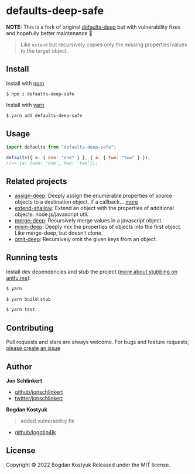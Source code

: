 # defaults-deep-safe

**NOTE:** This is a fork of original [defaults-deep](https://github.com/jonschlinkert/defaults-deep) but with vulnerability fixes and hopefully better maintenance 👀

> Like `extend` but recursively copies only the missing properties/values to the target object.

## Install

Install with [npm](https://www.npmjs.com/)

```shell
$ npm i defaults-deep-safe
```

Install with [yarn](https://classic.yarnpkg.com/lang/en/)

```sh
$ yarn add defaults-deep-safe
```

## Usage

```js
import defaults from "defaults-deep-safe";

defaults({ a: { one: "one" } }, { a: { two: "two" } });
//=> {a: {one: 'one', two: 'two'}};
```

## Related projects

- [assign-deep](https://github.com/jonschlinkert/assign-deep): Deeply assign the enumerable properties of source objects to a destination object. If a callback… [more](https://github.com/jonschlinkert/assign-deep)
- [extend-shallow](https://github.com/jonschlinkert/extend-shallow): Extend an object with the properties of additional objects. node.js/javascript util.
- [merge-deep](https://github.com/jonschlinkert/merge-deep): Recursively merge values in a javascript object.
- [mixin-deep](https://github.com/jonschlinkert/mixin-deep): Deeply mix the properties of objects into the first object. Like merge-deep, but doesn't clone.
- [omit-deep](https://github.com/jonschlinkert/omit-deep): Recursively omit the given keys from an object.

## Running tests

Install dev dependencies and stub the project ([more about stubbing on antfu.me](https://antfu.me/posts/publish-esm-and-cjs#stubbing)):

```sh
$ yarn

$ yarn build:stub

$ yarn test
```

## Contributing

Pull requests and stars are always welcome. For bugs and feature requests, [please create an issue](https://github.com/logotip4ik/defaults-deep-safe/issues)

## Author

**Jon Schlinkert**

- [github/jonschlinkert](https://github.com/jonschlinkert)
- [twitter/jonschlinkert](http://twitter.com/jonschlinkert)

**Bogdan Kostyuk**

> added vulnerability fix

- [github/logotip4ik](https://github.com/logotip4ik)

## License

Copyright © 2022 Bogdan Kostyuk
Released under the MIT license.
